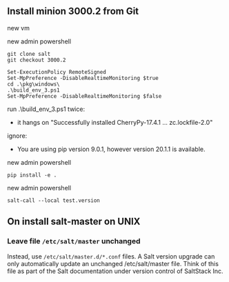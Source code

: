 
## Install minion 3000.2 from Git

new vm

new admin powershell

    git clone salt
    git checkout 3000.2

    Set-ExecutionPolicy RemoteSigned
    Set-MpPreference -DisableRealtimeMonitoring $true
    cd .\pkg\windows\
    .\build_env_3.ps1
    Set-MpPreference -DisableRealtimeMonitoring $false

run .\build_env_3.ps1 twice:
- it hangs on "Successfully installed CherryPy-17.4.1 ... zc.lockfile-2.0"

ignore:
- You are using pip version 9.0.1, however version 20.1.1 is available.

new admin powershell

    pip install -e .
    

new admin powershell

    salt-call --local test.version

## On install salt-master on UNIX 

### Leave file `/etc/salt/master` unchanged

Instead, use `/etc/salt/master.d/*.conf` files. A Salt version upgrade can only automatically update an unchanged /etc/salt/master file. Think of this file as part of the Salt documentation under version control of SaltStack Inc.

